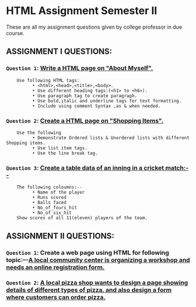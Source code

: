 # HTML Assignment Semester II
These are all my assignment questions given by college professor in due course.

## ASSIGNMENT I QUESTIONS:

### `Question 1`: [Write a HTML page on "About Myself".](https://github.com/xorus-Tnzu/HTML-Assignment/blob/main/Assignment1/about_myself.html)
        Use following HTML tags:
              • <html>,<head>,<title>,<body>.
              • Use different heading tags:(<h1> to <h6>).
              • Use paragraph tag to create paragraph.
              • Use bold,italic and underline tags for text formatting.
              • Include using comment Syntax ,as & when needed.

              
### `Question 2`: [Create a HTML page on "Shopping Items".](https://github.com/xorus-Tnzu/HTML-Assignment/blob/main/Assignment1/shopping_items.html)
        Use the following 
              • Demonstrate Ordered lists & Unordered lists with different Shopping items.
              • Use list item tags.
              • Use the line break tag.

              
### `Question 3`: [Create a table  data of an inning in a cricket match:--](https://github.com/xorus-Tnzu/HTML-Assignment/blob/main/Assignment1/innings.html)
        The following coloumns:--
              • Name of the player
              • Runs scored 
              • Balls faced 
              • No_of_fours_hit
              • No_of_six_hit
        Show scores of all 11(eleven) players of the team.



## ASSIGNMENT II QUESTIONS:

### `Question 1`: Create a web page using HTML for following topic:–-[A local community center is organizing a workshop and needs an online registration form.](https://github.com/xorus-Tnzu/HTML-Assignment/blob/main/Assignment2/registration_form.html)
### `Question 2`: [A local pizza shop wants to design a page showing details of different types of pizza, and also design a form where customers can order pizza.](https://github.com/xorus-Tnzu/HTML-Assignment/blob/main/Assignment2/Q2-Pizza/pizza.html)
